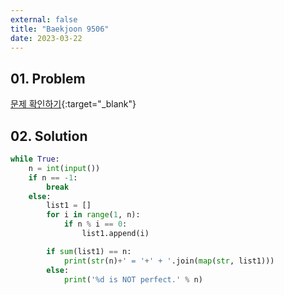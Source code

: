 ```yaml
---
external: false
title: "Baekjoon 9506"
date: 2023-03-22
---
```


## 01. Problem

[문제 확인하기](https://www.acmicpc.net/problem/9506){:target="_blank"}

## 02. Solution

```Python
while True:
    n = int(input())
    if n == -1:
        break
    else:
        list1 = []
        for i in range(1, n):
            if n % i == 0:
                list1.append(i)

        if sum(list1) == n:
            print(str(n)+' = '+' + '.join(map(str, list1)))
        else:
            print('%d is NOT perfect.' % n)
```
